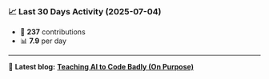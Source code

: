 <!--START_STATS-->
### 📈 Last 30 Days Activity (2025-07-04)  
- 🧮 **237** contributions  
- 📊 **7.9** per day
---
📝 **Latest blog:** [**Teaching AI to Code Badly (On Purpose)**](https://andriak.com/blog/badly-trained-ai)
<!--END_STATS-->
